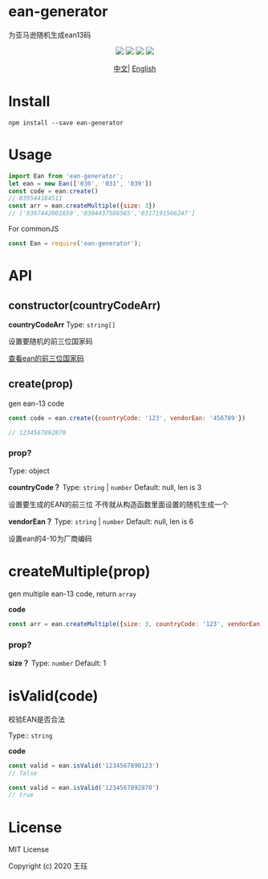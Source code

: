 # ean-generator
为亚马逊随机生成ean13码

<p align="center">
    <a href="https://travis-ci.org/wangjue666/ean-generator"><img src="https://travis-ci.org/wangjue666/ean-generator.svg?branch=master" /></a>
    <a></a>
    <a href="https://npmcharts.com/compare/ean-generator?minimal=true" rel="nofollow"><img src="https://img.shields.io/npm/dm/ean-generator.svg" style="max-width:100%;"></a>
    <a href="https://www.npmjs.com/package/ean-generator" rel="nofollow"><img src="https://img.shields.io/npm/v/ean-generator.svg" style="max-width:100%;"></a>
    <a href="https://www.npmjs.com/package/ean-generator" rel="nofollow"><img src="https://img.shields.io/npm/l/ean-generator.svg?style=flat" style="max-width:100%;"></a>
</p>

<p align="center">
<a href="./README_zh.md">中文</a>|
<a href="./README.md">English</a>
</p>

# Install

```shell
npm install --save ean-generator
```

# Usage

```javascript
import Ean from 'ean-generator';
let ean = new Ean(['030', '031', '039'])
const code = ean.create()
// 039544164511
const arr = ean.createMultiple({size: 3})
// ['0397442001659','0304437586565','0317191566247']
```

For commonJS

```javascript
const Ean = require('ean-generator');
```

# API
## constructor(countryCodeArr)

**countryCodeArr**
Type: `string[]`

设置要随机的前三位国家码

[查看ean的前三位国家码](http://www.appsbarcode.com/sc20130113/EAN-country-code-cn.html)

## create(prop)
gen ean-13 code
```javascript
const code = ean.create({countryCode: '123', vendorEan: '456789'})

// 1234567892870
```

### prop?

Type: object

**countryCode？**
Type: `string` | `number` Default: null, len is 3

设置要生成的EAN的前三位 不传就从构造函数里面设置的随机生成一个

**vendorEan？**
Type: `string` | `number` Default: null, len is 6

设置ean的4-10为厂商编码

# createMultiple(prop)
gen multiple ean-13 code, return `array`

**code**

```javascript
const arr = ean.createMultiple({size: 3, countryCode: '123', vendorEan: '456789'})
```


### prop?

**size？**
Type: `number` Default: 1
# isValid(code)

校验EAN是否合法

Type:: `string`

**code**

```javascript
const valid = ean.isValid('1234567890123')
// false

const valid = ean.isValid('1234567892870')
// true

```

# License

MIT License

Copyright (c) 2020 王珏
